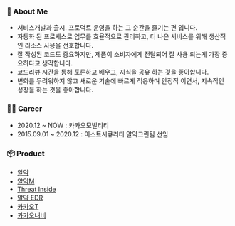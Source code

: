 ### 👦 About Me

- 서비스개발과 출시. 프로덕트 운영을 하는 그 순간을 즐기는 편 입니다.
- 자동화 된 프로세스로 업무를 효율적으로 관리하고, 더 나은 서비스를 위해 생산적인 리소스 사용을 선호합니다.
- 잘 작성된 코드도 중요하지만, 제품이 소비자에게 전달되어 잘 사용 되는게 가장 중요하다고 생각합니다.
- 코드리뷰 시간을 통해 토론하고 배우고, 지식을 공유 하는 것을 좋아합니다.
- 변화를 두려워하지 않고 새로운 기술에 빠르게 적응하며 안정적 이면서, 지속적인 성장을 하는 것을 좋아합니다.

### 👨‍💻 Career
- 2020.12 ~ NOW : 카카오모빌리티 
- 2015.09.01 ~ 2020.12 : 이스트시큐리티 알약그린팀 선임


### 📦 Product
- [알약](https://www.alyac.com)
- [알약M](https://www.estsecurity.com/public/product/alyacm)
- [Threat Inside](https://www.estsecurity.com/enterprise/product/threatinside)
- [알약 EDR](https://www.estsecurity.com/enterprise/product/alyac-edr)
- [카카오T](https://www.kakaomobility.com/contents/10) 
- [카카오내비](https://www.kakaomobility.com/contents/12)
